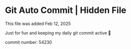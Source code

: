 # Git Auto Commit | Hidden File

This file was added Feb 12, 2025

Just for fun and keeping my daily git commit active 🤪

commit number: 54230
